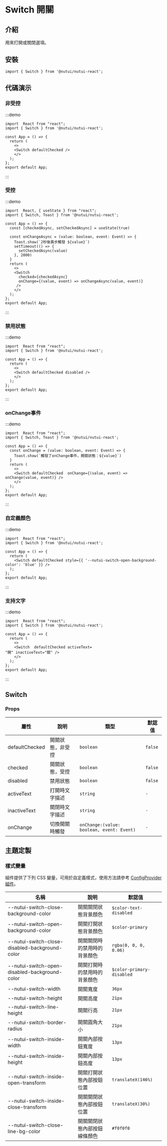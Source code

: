 # Switch 開關

## 介紹

用來打開或關閉選項。

## 安裝

```tsx
import { Switch } from '@nutui/nutui-react';
```

## 代碼演示

### 非受控

:::demo

```tsx
import  React from "react";
import { Switch } from '@nutui/nutui-react';

const App = () => {
  return ( 
    <>   
    <Switch defaultChecked />
    </>
  );
};  
export default App;

```

:::

### 受控

:::demo

```tsx
import  React, { useState } from "react";
import { Switch, Toast } from '@nutui/nutui-react';

const App = () => {
  const [checkedAsync, setCheckedAsync] = useState(true)
  
  const onChangeAsync = (value: boolean, event: Event) => {
    Toast.show(`2秒後異步觸發 ${value}`)
    setTimeout(() => {
      setCheckedAsync(value)
    }, 2000)
  }
  return ( 
    <>   
    <Switch
      checked={checkedAsync}
      onChange={(value, event) => onChangeAsync(value, event)}
     />
    </>
  );
};  
export default App;

```

:::

### 禁用狀態

:::demo

```tsx
import  React from "react";
import { Switch } from '@nutui/nutui-react';

const App = () => {
  return ( 
    <>   
    <Switch defaultChecked disabled />
    </>
  );
};  
export default App;

```

:::

### onChange事件

:::demo

```tsx
import  React from "react";
import { Switch, Toast } from '@nutui/nutui-react';

const App = () => {
  const onChange = (value: boolean, event: Event) => {
    Toast.show(`觸發了onChange事件，開關狀態：${value}`)
  }
  return ( 
    <>   
    <Switch defaultChecked  onChange={(value, event) => onChange(value, event)} />
    </>
  );
};  
export default App;

```

:::

### 自定義顏色

:::demo

```tsx
import  React from "react";
import { Switch } from '@nutui/nutui-react';

const App = () => {
  return ( 
    <Switch defaultChecked style={{ '--nutui-switch-open-background-color': 'blue' }} />
  );
};  
export default App;

```

:::

### 支持文字

:::demo

```tsx
import  React from "react";
import { Switch } from '@nutui/nutui-react';

const App = () => {
  return ( 
    <>   
    <Switch  defaultChecked activeText=
"開" inactiveText="關" />
    </>
  );
};  
export default App;

```

:::

## Switch

### Props

| 屬性 | 說明 | 類型 | 默認值 |
| --- | --- | --- | --- |
| defaultChecked | 開關狀態，非受控 | `boolean` | `false` |
| checked | 開關狀態，受控 | `boolean` | `false` |
| disabled | 禁用狀態 | `boolean` | `false` |
| activeText | 打開時文字描述 | `string` | `-` |
| inactiveText | 關閉時文字描述 | `string` | `-` |
| onChange | 切換開關時觸發 | `onChange:(value: boolean, event: Event)` | `-` |

## 主題定製

### 樣式變量

組件提供了下列 CSS 變量，可用於自定義樣式，使用方法請參考 [ConfigProvider 組件](#/zh-CN/component/configprovider)。

| 名稱 | 說明 | 默認值 |
| --- | --- | --- |
| \--nutui-switch-close-background-color | 開關關閉狀態背景顏色 | `$color-text-disabled` |
| \--nutui-switch-open-background-color | 開關打開狀態背景顏色 | `$color-primary` |
| \--nutui-switch-close-disabled-background-color | 開關關閉時的禁用時的背景顏色 | `rgba(0, 0, 0, 0.06)` |
| \--nutui-switch-open-disabled-background-color | 開關打開時的禁用時的背景顏色 | `$color-primary-disabled` |
| \--nutui-switch-width | 開關寬度 | `36px` |
| \--nutui-switch-height | 開關高度 | `21px` |
| \--nutui-switch-line-height | 開關行高 | `21px` |
| \--nutui-switch-border-radius | 開關圓角大小 | `21px` |
| \--nutui-switch-inside-width | 開關內部按鈕寬度 | `13px` |
| \--nutui-switch-inside-height | 開關內部按鈕高度 | `13px` |
| \--nutui-switch-inside-open-transform | 開關打開狀態內部按鈕位置 | `translateX(146%)` |
| \--nutui-switch-inside-close-transform | 開關關閉狀態內部按鈕位置 | `translateX(30%)` |
| \--nutui-switch-close-line-bg-color | 開關關閉狀態內部按鈕線條顏色 | `#f0f0f0` |